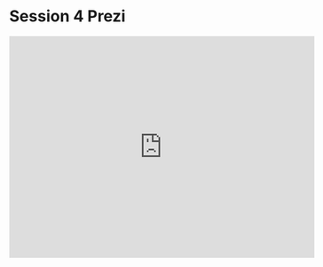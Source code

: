 # Session 4 Prezi

<iframe id="iframe_container" frameborder="0" webkitallowfullscreen="" mozallowfullscreen="" allowfullscreen="" allow="autoplay; fullscreen" width="550" height="400" src="https://prezi.com/embed/bp8cggikj4yv/?bgcolor=ffffff&amp;lock_to_path=0&amp;autoplay=0&amp;autohide_ctrls=0&amp;landing_data=bHVZZmNaNDBIWnNjdEVENDRhZDFNZGNIUE43MHdLNWpsdFJLb2ZHanI5dVY5ZFBRWDJ0ZlZhdnpZak54NzFod0lBPT0&amp;landing_sign=IT8yfU7zhMfkdNLnA9tctoDF295acz4zpm-_DURg8R4"></iframe>
